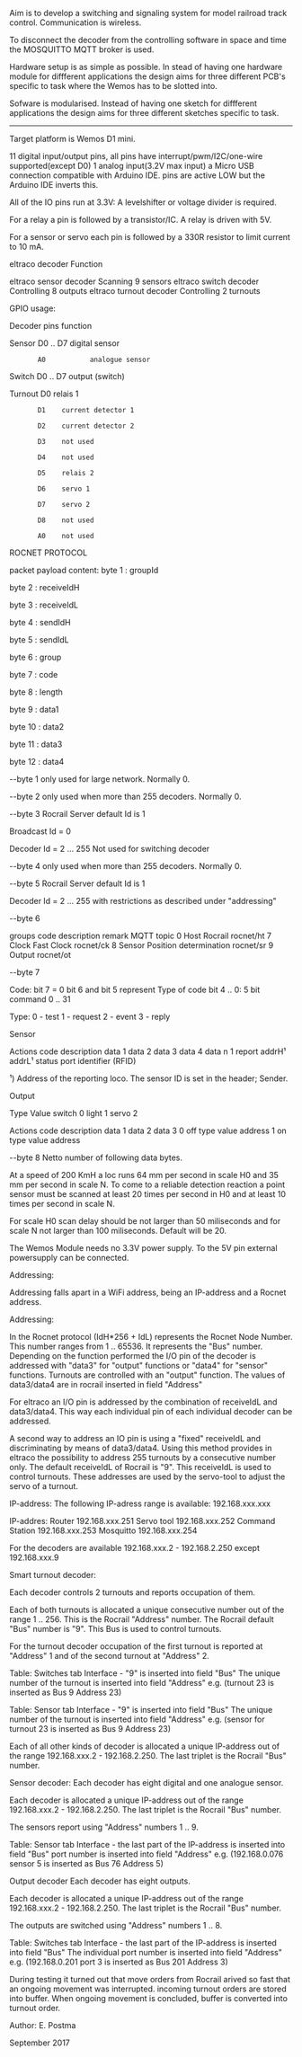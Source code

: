 

  Aim is to develop a switching and signaling system for model railroad track control.
  Communication is wireless.

  To disconnect the decoder from the controlling software in space and time the MOSQUITTO
  MQTT broker is used.

  Hardware setup is as simple as possible. In stead of having one hardware module for diffferent applications
  the design aims for three different PCB's specific to task where the Wemos has to be slotted into.

  Sofware is modularised. Instead of having one sketch for diffferent applications the design aims for
  three different sketches specific to task.

  *********************************************************************************************

  Target platform is Wemos D1 mini.

  11 digital input/output pins, all pins have interrupt/pwm/I2C/one-wire supported(except D0)
  1 analog input(3.2V max input)
  a Micro USB connection
  compatible with Arduino IDE.
  pins are active LOW but the Arduino IDE inverts this.

  All of the IO pins run at 3.3V:
  A levelshifter or voltage divider is required.

  For a relay a pin is followed by a transistor/IC. A relay is driven with 5V.

  For a sensor or servo each pin is followed by a 330R resistor to limit current to 10 mA.

  eltraco decoder     Function

  eltraco sensor decoder    Scanning 9 sensors
  eltraco switch decoder    Controlling 8 outputs
  eltraco turnout decoder   Controlling 2 turnouts

  GPIO usage:

  Decoder  pins     function

  Sensor   D0 .. D7     digital sensor
  
           A0           analogue sensor

  Switch   D0 .. D7     output (switch)

  Turnout  D0    relais 1
  
           D1    current detector 1
           
           D2    current detector 2
           
           D3    not used
           
           D4    not used
           
           D5    relais 2
           
           D6    servo 1
           
           D7    servo 2
           
           D8    not used
           
           A0    not used

  ROCNET PROTOCOL

  packet payload content:
  byte 1  : groupId
  
  byte 2  : receiveIdH
  
  byte 3  : receiveIdL
  
  byte 4  : sendIdH
  
  byte 5  : sendIdL
  
  byte 6  : group
  
  byte 7  : code
  
  byte 8  : length
  
  byte 9  : data1
  
  byte 10 : data2
  
  byte 11 : data3
  
  byte 12 : data4
  

  --byte 1 only used for large network. Normally 0.

  --byte 2 only used when more than 255 decoders. Normally 0.

  --byte 3 Rocrail Server default Id is 1

  Broadcast Id = 0
  
  Decoder   Id = 2 ... 255   Not used for switching decoder

  --byte 4 only used when more than 255 decoders. Normally 0.

  --byte 5 Rocrail Server default Id is 1

  Decoder Id   = 2 ... 255 with restrictions as described under "addressing"

  --byte 6

  groups
  code   description     remark                     MQTT topic
  0      Host            Rocrail                    rocnet/ht
  7      Clock Fast      Clock                      rocnet/ck
  8      Sensor          Position determination     rocnet/sr
  9      Output                                     rocnet/ot


  --byte 7

  Code:  bit 7 = 0
     bit 6 and bit 5 represent Type of code
     bit 4 .. 0:  5 bit command 0 .. 31

  Type: 0 - test
  1 - request
  2 - event
  3 - reply

  Sensor

  Actions
  code description data 1  data 2  data 3  data 4  data n
  1    report      addrH¹  addrL¹  status  port    identifier (RFID)

  ¹) Address of the reporting loco.
  The sensor ID is set in the header; Sender.

  Output

  Type   Value
  switch   0
  light    1
  servo    2

  Actions
  code description data 1  data 2  data 3
  0      off       type    value   address
  1      on        type    value   address

  --byte 8 Netto number of following data bytes.

  At a speed of 200 KmH a loc runs 64 mm per second in scale H0 and 35 mm per second in scale N.
  To come to a reliable detection reaction a point sensor must be scanned at least 20 times per second in H0
  and at least 10 times per second in scale N.

  For scale H0 scan delay should be not larger than 50 miliseconds and for scale N not larger
  than 100 miliseconds. Default will be 20.

  The Wemos Module needs no 3.3V power supply. To the 5V pin external powersupply can be connected.

  Addressing:

  Addressing falls apart in a WiFi address, being an IP-address and a Rocnet address.

  Addressing:

  In the Rocnet protocol (IdH*256 + IdL) represents the Rocnet Node Number. This number ranges from 1 .. 65536.
  It represents the "Bus" number.
  Depending on the function performed the I/O pin of the decoder is addressed with "data3" for
  "output" functions or "data4" for "sensor" functions. Turnouts are controlled with an "output" function.
  The values of data3/data4 are in rocrail inserted in field "Address"

  For eltraco an I/O pin is addressed by the combination of receiveIdL and data3/data4.
  This way each individual pin of each individual decoder can be addressed.

  A second way to address an IO pin is using a "fixed" receiveIdL and discriminating by means of data3/data4.
  Using this method provides in eltraco the possibility to address 255 turnouts by a consecutive number only.
  The default receiveIdL of Rocrail is "9". This receiveIdL is used to control turnouts. These addresses are
  used by the servo-tool to adjust the servo of a turnout.

  IP-address:
  The following IP-adress range is available:
  192.168.xxx.xxx


  IP-addres: Router 192.168.xxx.251
             Servo tool 192.168.xxx.252
             Command Station 192.168.xxx.253
             Mosquitto 192.168.xxx.254

  For the decoders are available 192.168.xxx.2 - 192.168.2.250 except 192.168.xxx.9

  Smart turnout decoder:

  Each decoder controls 2 turnouts and reports occupation of them.

  Each of both turnouts is allocated a unique consecutive number out of the range 1 .. 256.
  This is the Rocrail "Address" number. The Rocrail default "Bus" number is "9". This Bus is used to control
  turnouts.

  For the turnout decoder occupation of the first turnout is reported at "Address" 1 and of the second
  turnout at "Address" 2.

  Table: Switches tab Interface - "9" is inserted into field "Bus"
         The unique number of the turnout is inserted into field "Address"
         e.g. (turnout 23 is inserted as Bus 9 Address 23)

  Table: Sensor tab Interface - "9" is inserted into field "Bus"
         The unique number of the turnout is inserted into field "Address"
         e.g. (sensor for turnout 23 is inserted as Bus 9 Address 23)

  Each of all other kinds of decoder is allocated a unique IP-address out of the range
  192.168.xxx.2 - 192.168.2.250. The last triplet is the Rocrail "Bus" number.

  Sensor decoder:
  Each decoder has eight digital and one analogue sensor.

  Each decoder is allocated a unique IP-address out of the range 192.168.xxx.2 - 192.168.2.250.
  The last triplet is the Rocrail "Bus" number.

  The sensors report using "Address" numbers 1 .. 9.

  Table: Sensor tab Interface - the last part of the IP-address is inserted into field "Bus"
         port number is inserted into field "Address"
         e.g. (192.168.0.076 sensor 5 is inserted as Bus 76 Address 5)

  Output decoder
  Each decoder has eight outputs.

  Each decoder is allocated a unique IP-address out of the range 192.168.xxx.2 - 192.168.2.250.
  The last triplet is the Rocrail "Bus" number.

  The outputs are switched using "Address" numbers 1 .. 8.

  Table: Switches tab Interface - the last part of the IP-address is inserted into field "Bus"
         The individual port number is inserted into field "Address"
         e.g. (192.168.0.201 port 3 is inserted as Bus 201 Address 3)

  During testing it turned out that move orders from Rocrail arived so fast that an ongoing movement was
  interrupted. incoming turnout orders are stored into buffer. When ongoing movement is concluded, buffer is converted
  into turnout order.

  Author: E. Postma

  September 2017
